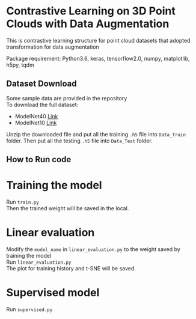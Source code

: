 # Contrastive Learning on 3D Point Clouds with Data Augmentation
This is contrastive learning structure for point cloud datasets that adopted transformation for data augmentation  
  
Package requirement: Python3.6, keras, tensorflow2.0, numpy, matplotlib, h5py, tqdm

## Dataset Download
Some sample data are provided in the repository  
To download the full dataset:
- ModelNet40 [Link](https://shapenet.cs.stanford.edu/media/modelnet40_ply_hdf5_2048.zip)
- ModelNet10 [Link](https://cloud.tsinghua.edu.cn/f/b3d9fe3e2a514def8097/)  

Unzip the downloaded file and put all the training `.h5` file into `Data_Train` folder. Then put all the testing `.h5` file into `Data_Test` folder.

## How to Run code
# Training the model
Run `train.py`  
Then the trained weight will be saved in the local.

# Linear evaluation
Modify the `model_name` in `linear_evaluation.py` to the weight saved by training the model  
Run `linear_evaluation.py`  
The plot for training history and t-SNE  will be saved.

# Supervised model
Run `supervised.py`
